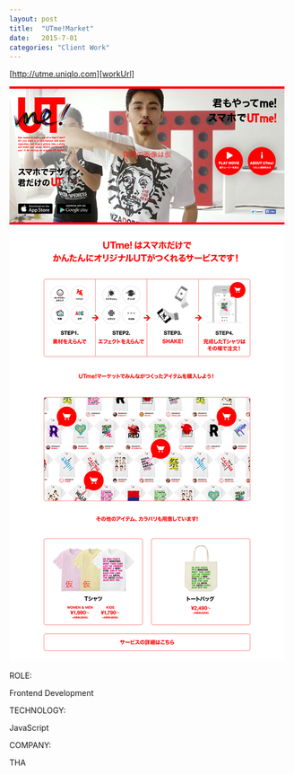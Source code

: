 ```yaml
---
layout: post
title:  "UTme!Market"
date:   2015-7-01
categories: "Client Work"
---
```

[http://utme.uniqlo.com][workUrl]

[![utme](/images/2015/ut-me/img01.png)][workUrl]

<div class="post-category">
<p class="post-title">ROLE:</p> 
<p class="post-value">Frontend Development</p>
</div>


<div class="post-category">
<p class="post-title">TECHNOLOGY:</p> 
<p class="post-value">JavaScript</p>
</div>


<div class="post-category">
<p class="post-title">COMPANY:</p> 
<p class="post-value">THA</p>
</div>

[workUrl]: http://utme.uniqlo.com
